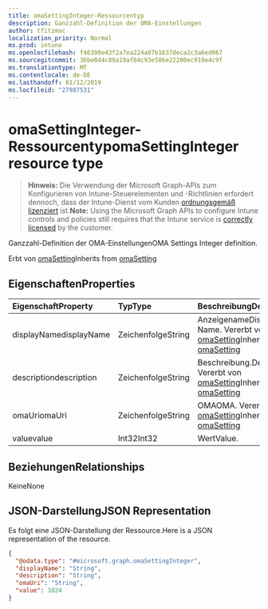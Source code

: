 ```yaml
---
title: omaSettingInteger-Ressourcentyp
description: Ganzzahl-Definition der OMA-Einstellungen
author: tfitzmac
localization_priority: Normal
ms.prod: intune
ms.openlocfilehash: f46398e43f2a7ea224a07b1637deca2c3a6ed067
ms.sourcegitcommit: 36be044c89a19af84c93e586e22200ec919e4c9f
ms.translationtype: MT
ms.contentlocale: de-DE
ms.lasthandoff: 01/12/2019
ms.locfileid: "27987531"
---
```

# <a name="omasettinginteger-resource-type"></a><span data-ttu-id="029a5-103">omaSettingInteger-Ressourcentyp</span><span class="sxs-lookup"><span data-stu-id="029a5-103">omaSettingInteger resource type</span></span>

> <span data-ttu-id="029a5-104">**Hinweis:** Die Verwendung der Microsoft Graph-APIs zum Konfigurieren von Intune-Steuerelementen und -Richtlinien erfordert dennoch, dass der Intune-Dienst vom Kunden [ordnungsgemäß lizenziert](https://go.microsoft.com/fwlink/?linkid=839381) ist.</span><span class="sxs-lookup"><span data-stu-id="029a5-104">**Note:** Using the Microsoft Graph APIs to configure Intune controls and policies still requires that the Intune service is [correctly licensed](https://go.microsoft.com/fwlink/?linkid=839381) by the customer.</span></span>

<span data-ttu-id="029a5-105">Ganzzahl-Definition der OMA-Einstellungen</span><span class="sxs-lookup"><span data-stu-id="029a5-105">OMA Settings Integer definition.</span></span>

<span data-ttu-id="029a5-106">Erbt von [omaSetting](../resources/intune-deviceconfig-omasetting.md)</span><span class="sxs-lookup"><span data-stu-id="029a5-106">Inherits from [omaSetting](../resources/intune-deviceconfig-omasetting.md)</span></span>

## <a name="properties"></a><span data-ttu-id="029a5-107">Eigenschaften</span><span class="sxs-lookup"><span data-stu-id="029a5-107">Properties</span></span>
|<span data-ttu-id="029a5-108">Eigenschaft</span><span class="sxs-lookup"><span data-stu-id="029a5-108">Property</span></span>|<span data-ttu-id="029a5-109">Typ</span><span class="sxs-lookup"><span data-stu-id="029a5-109">Type</span></span>|<span data-ttu-id="029a5-110">Beschreibung</span><span class="sxs-lookup"><span data-stu-id="029a5-110">Description</span></span>|
|:---|:---|:---|
|<span data-ttu-id="029a5-111">displayName</span><span class="sxs-lookup"><span data-stu-id="029a5-111">displayName</span></span>|<span data-ttu-id="029a5-112">Zeichenfolge</span><span class="sxs-lookup"><span data-stu-id="029a5-112">String</span></span>|<span data-ttu-id="029a5-113">Anzeigename</span><span class="sxs-lookup"><span data-stu-id="029a5-113">Display Name.</span></span> <span data-ttu-id="029a5-114">Vererbt von [omaSetting](../resources/intune-deviceconfig-omasetting.md)</span><span class="sxs-lookup"><span data-stu-id="029a5-114">Inherited from [omaSetting](../resources/intune-deviceconfig-omasetting.md)</span></span>|
|<span data-ttu-id="029a5-115">description</span><span class="sxs-lookup"><span data-stu-id="029a5-115">description</span></span>|<span data-ttu-id="029a5-116">Zeichenfolge</span><span class="sxs-lookup"><span data-stu-id="029a5-116">String</span></span>|<span data-ttu-id="029a5-117">Beschreibung.</span><span class="sxs-lookup"><span data-stu-id="029a5-117">Description.</span></span> <span data-ttu-id="029a5-118">Vererbt von [omaSetting](../resources/intune-deviceconfig-omasetting.md)</span><span class="sxs-lookup"><span data-stu-id="029a5-118">Inherited from [omaSetting](../resources/intune-deviceconfig-omasetting.md)</span></span>|
|<span data-ttu-id="029a5-119">omaUri</span><span class="sxs-lookup"><span data-stu-id="029a5-119">omaUri</span></span>|<span data-ttu-id="029a5-120">Zeichenfolge</span><span class="sxs-lookup"><span data-stu-id="029a5-120">String</span></span>|<span data-ttu-id="029a5-121">OMA</span><span class="sxs-lookup"><span data-stu-id="029a5-121">OMA.</span></span> <span data-ttu-id="029a5-122">Vererbt von [omaSetting](../resources/intune-deviceconfig-omasetting.md)</span><span class="sxs-lookup"><span data-stu-id="029a5-122">Inherited from [omaSetting](../resources/intune-deviceconfig-omasetting.md)</span></span>|
|<span data-ttu-id="029a5-123">value</span><span class="sxs-lookup"><span data-stu-id="029a5-123">value</span></span>|<span data-ttu-id="029a5-124">Int32</span><span class="sxs-lookup"><span data-stu-id="029a5-124">Int32</span></span>|<span data-ttu-id="029a5-125">Wert</span><span class="sxs-lookup"><span data-stu-id="029a5-125">Value.</span></span>|

## <a name="relationships"></a><span data-ttu-id="029a5-126">Beziehungen</span><span class="sxs-lookup"><span data-stu-id="029a5-126">Relationships</span></span>
<span data-ttu-id="029a5-127">Keine</span><span class="sxs-lookup"><span data-stu-id="029a5-127">None</span></span>
## <a name="json-representation"></a><span data-ttu-id="029a5-128">JSON-Darstellung</span><span class="sxs-lookup"><span data-stu-id="029a5-128">JSON Representation</span></span>
<span data-ttu-id="029a5-129">Es folgt eine JSON-Darstellung der Ressource.</span><span class="sxs-lookup"><span data-stu-id="029a5-129">Here is a JSON representation of the resource.</span></span>
<!-- {
  "blockType": "resource",
  "@odata.type": "microsoft.graph.omaSettingInteger"
}
-->
``` json
{
  "@odata.type": "#microsoft.graph.omaSettingInteger",
  "displayName": "String",
  "description": "String",
  "omaUri": "String",
  "value": 1024
}
```



